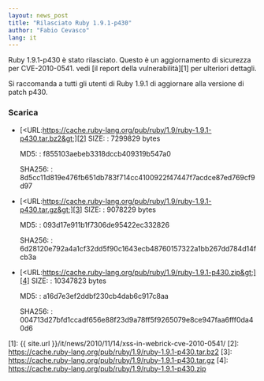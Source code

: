 ```yaml
---
layout: news_post
title: "Rilasciato Ruby 1.9.1-p430"
author: "Fabio Cevasco"
lang: it
---
```


Ruby 1.9.1-p430 è stato rilasciato. Questo è un aggiornamento di
sicurezza per CVE-2010-0541. vedi [il report della vulnerabilità][1] per
ulteriori dettagli.

Si raccomanda a tutti gli utenti di Ruby 1.9.1 di aggiornare alla
versione di patch p430.

### Scarica

* [&lt;URL:https://cache.ruby-lang.org/pub/ruby/1.9/ruby-1.9.1-p430.tar.bz2&gt;][2]
  SIZE:
  : 7299829 bytes

  MD5:
  : f855103aebeb3318dccb409319b547a0

  SHA256:
  : 8d5cc11d819e476fb651db783f714cc4100922f47447f7acdce87ed769cf9d97

* [&lt;URL:https://cache.ruby-lang.org/pub/ruby/1.9/ruby-1.9.1-p430.tar.gz&gt;][3]
  SIZE:
  : 9078229 bytes

  MD5:
  : 093d17e911b1f7306de95422ec332826

  SHA256:
  : 6d28120e792a4a1cf32dd5f90c1643ecb48760157322a1bb267dd784d14fcb3a

* [&lt;URL:https://cache.ruby-lang.org/pub/ruby/1.9/ruby-1.9.1-p430.zip&gt;][4]
  SIZE:
  : 10347823 bytes

  MD5:
  : a16d7e3ef2ddbf230cb4dab6c917c8aa

  SHA256:
  : 004713d27bfd1ccadf656e88f23d9a78ff5f9265079e8ce947faa6fff0da40d6



[1]: {{ site.url }}/it/news/2010/11/14/xss-in-webrick-cve-2010-0541/
[2]: https://cache.ruby-lang.org/pub/ruby/1.9/ruby-1.9.1-p430.tar.bz2
[3]: https://cache.ruby-lang.org/pub/ruby/1.9/ruby-1.9.1-p430.tar.gz
[4]: https://cache.ruby-lang.org/pub/ruby/1.9/ruby-1.9.1-p430.zip
